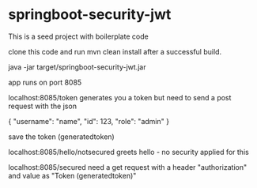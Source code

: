 # springboot-security-jwt
This is a seed project with boilerplate code

clone this code and run mvn clean install after a successful build.

java -jar target/springboot-security-jwt.jar

app runs on port 8085

localhost:8085/token generates you a token but need to send a post request with the json 

{ 
  "username": "name",
  "id": 123, 
  "role": "admin"
}

save the token (generatedtoken)

localhost:8085/hello/notsecured greets hello - no security applied for this 

localhost:8085/secured need a get request with a header "authorization" and value as "Token (generatedtoken)"


